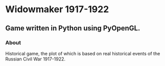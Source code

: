 # Widowmaker 1917-1922
## Game written in Python using PyOpenGL.
<h3>About</h3>
<p>Historical game, the plot of which is based on real historical events of the Russian Civil War 1917-1922.</p>
